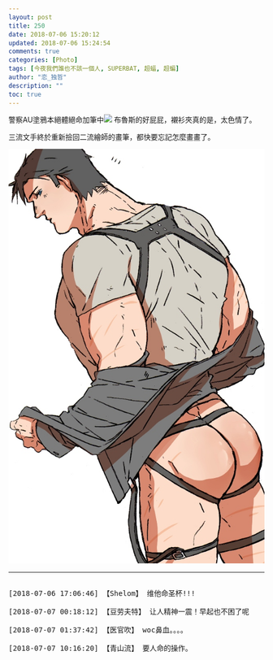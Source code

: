 ```yaml
---
layout: post
title: 250
date: 2018-07-06 15:20:12
updated: 2018-07-06 15:24:54
comments: true
categories: [Photo]
tags: [今夜我們誰也不該一個人, SUPERBAT, 超蝠, 超蝙]
author: "恋_独哲"
description: ""
toc: true
---
```


<p>警察AU塗鴉本絕體絕命加筆中<img src="https://emos.plurk.com/e9c60228ea472b7a5031acd98f721174_w48_h48.png"  style="max-width:500px;"  />&nbsp;布魯斯的好屁屁，襯衫夾真的是，太色情了。<br /></p> 
<p>三流文手終於重新撿回二流繪師的畫筆，都快要忘記怎麼畫畫了。<br /></p>

![](https://raw.githubusercontent.com/alicewish/maple50821/master/img_YW5MWVN1NEpoZFh2SjdzKzZNUVExeE9EMCtaQVN4b0VLZ1NVdmVwMFdYUklybVpGanlISTFnPT0.jpg)

---

<pre>

[2018-07-06 17:06:46] 【Shelom】 维他命圣杯!!!

[2018-07-07 00:18:12] 【豆劳夫特】 让人精神一震！早起也不困了呢

[2018-07-07 01:37:42] 【医官吹】 woc鼻血。。。。

[2018-07-07 10:16:20] 【青山流】 要人命的操作。

</pre>